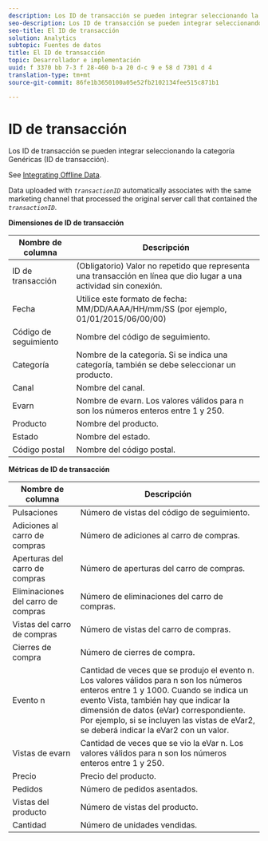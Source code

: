 ```yaml
---
description: Los ID de transacción se pueden integrar seleccionando la categoría Genéricas (ID de transacción).
seo-description: Los ID de transacción se pueden integrar seleccionando la categoría Genéricas (ID de transacción).
seo-title: El ID de transacción
solution: Analytics
subtopic: Fuentes de datos
title: El ID de transacción
topic: Desarrollador e implementación
uuid: f 3370 bb 7-3 f 28-460 b-a 20 d-c 9 e 58 d 7301 d 4
translation-type: tm+mt
source-git-commit: 86fe1b3650100a05e52fb2102134fee515c871b1

---
```



# ID de transacción

Los ID de transacción se pueden integrar seleccionando la categoría Genéricas (ID de transacción).

See [Integrating Offline Data](../../../import/c-data-sources/datasrc-integrating-offline-data.md#concept_B5C576220F1548B5A3A57112AA3960C6).

Data uploaded with *`transactionID`* automatically associates with the same marketing channel that processed the original server call that contained the *`transactionID`*.

**Dimensiones de ID de transacción**

| Nombre de columna | Descripción |
|--- |--- |
| ID de transacción | (Obligatorio) Valor no repetido que representa una transacción en línea que dio lugar a una actividad sin conexión. |
| Fecha | Utilice este formato de fecha: MM/DD/AAAA/HH/mm/SS (por ejemplo, 01/01/2015/06/00/00) |
| Código de seguimiento | Nombre del código de seguimiento. |
| Categoría | Nombre de la categoría.  Si se indica una categoría, también se debe seleccionar un producto. |
| Canal | Nombre del canal. |
| Evarn | Nombre de evarn. Los valores válidos para n son los números enteros entre 1 y 250. |
| Producto | Nombre del producto. |
| Estado | Nombre del estado. |
| Código postal | Nombre del código postal. |

<p class="head"> <b>Métricas de ID de transacción</b> </p>



| Nombre de columna | Descripción |
|--- |--- |
| Pulsaciones | Número de vistas del código de seguimiento. |
| Adiciones al carro de compras | Número de adiciones al carro de compras. |
| Aperturas del carro de compras | Número de aperturas del carro de compras. |
| Eliminaciones del carro de compras | Número de eliminaciones del carro de compras. |
| Vistas del carro de compras | Número de vistas del carro de compras. |
| Cierres de compra | Número de cierres de compra. |
| Evento n | Cantidad de veces que se produjo el evento n. Los valores válidos para n son los números enteros entre 1 y 1000.  Cuando se indica un evento Vista, también hay que indicar la dimensión de datos (eVar) correspondiente. Por ejemplo, si se incluyen las vistas de eVar2, se deberá indicar la eVar2 con un valor. |
| Vistas de evarn | Cantidad de veces que se vio la eVar n. Los valores válidos para n son los números enteros entre 1 y 250. |
| Precio | Precio del producto. |
| Pedidos | Número de pedidos asentados. |
| Vistas del producto | Número de vistas del producto. |
| Cantidad | Número de unidades vendidas. |